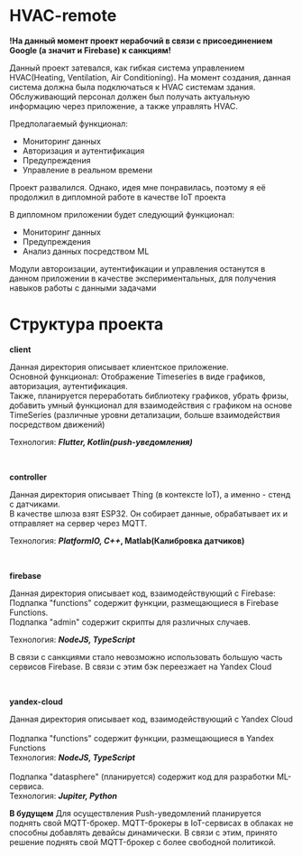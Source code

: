 # HVAC-remote

**!На данный момент проект нерабочий в связи с присоединением Google (а значит и Firebase) к санкциям!**

Данный проект затевался, как гибкая система управлением HVAC(Heating, Ventilation, Air Conditioning). 
На момент создания, данная система должна была подключаться к HVAC системам здания. Обслуживающий персонал должен был получать актуальную информацию через приложение, а также управлять HVAC.

Предполагаемый функционал:
- Мониторинг данных
- Авторизация и аутентификация
- Предупреждения
- Управление в реальном времени
  
 Проект развалился. Однако, идея мне понравилась, поэтому я её продолжил в дипломной работе в качестве IoT проекта
 
В дипломном приложении будет следующий функционал:
- Мониторинг данных
- Предупреждения
- Анализ данных посредством ML

Модули автороизации, аутентификации и управления останутся в данном приложении в качестве экспериментальных, для получения навыков работы с данными задачами

# Структура проекта

**client**

Данная директория описывает клиентское приложение.<br /> 
Основной функционал: Отображение Timeseries в виде графиков, авторизация, аутентификация. <br />
Также, планируется переработать библиотеку графиков, убрать фризы, добавить умный функционал для взаимодействия с графиком на основе TimeSeries (различные уровни детализации, больше взаимодействия посредством движений)

Технология: **_Flutter, Kotlin(push-уведомления)_**

<br />

**controller**

Данная директория описывает Thing (в контексте IoT), а именно - стенд с датчиками. <br />
В качестве шлюза взят ESP32. Он собирает данные, обрабатывает их и отправляет на сервер через MQTT.

Технология: **_PlatformIO, С++_, Matlab(Калибровка датчиков)**

<br />

**firebase**

Данная директория описывает код, взаимодействующий с Firebase: <br />
Подпапка "functions" содержит функции, размещающиеся в Firebase Functions. <br />
Подпапка "admin" содержит скрипты для различных случаев.

Технология: **_NodeJS, TypeScript_**

В связи с санкциями стало невозможно использовать большую часть сервисов Firebase. В связи с этим бэк переезжает на Yandex Cloud

<br />

**yandex-cloud**

Данная директория описывает код, взаимодействующий с Yandex Cloud <br /> <br />
Подпапка "functions" содержит функции, размещающиеся в Yandex Functions <br /> Технология: **_NodeJS, TypeScript_** <br /> <br />
Подпапка "datasphere" (планируется) содержит код для разработки ML-сервиса. <br /> Технология: **_Jupiter, Python_** <br />

**В будущем**
Для осуществления Push-уведомлений планируется поднять свой MQTT-брокер.  MQTT-брокеры в IoT-сервисах в облаках не способны добавлять девайсы динамически. В связи с этим, принято решение поднять свой MQTT-брокер с более свободной политикой.
